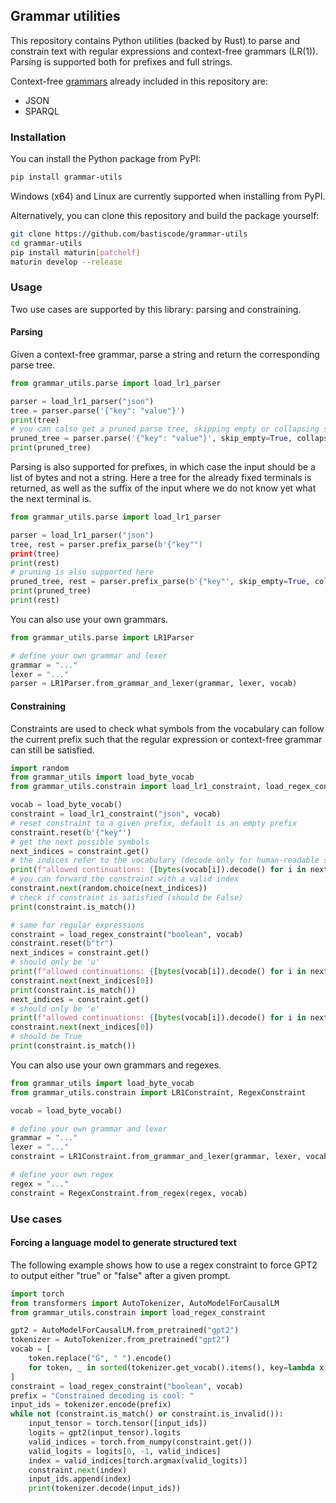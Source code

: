 ## Grammar utilities

This repository contains Python utilities (backed by Rust) to parse and constrain text with regular expressions
and context-free grammars (LR(1)). Parsing is supported both for prefixes and full strings.

Context-free [grammars](grammars) already included in this repository are:
- JSON
- SPARQL

### Installation

You can install the Python package from PyPI:

```bash
pip install grammar-utils
```

Windows (x64) and Linux are currently supported when installing from PyPI.

Alternatively, you can clone this repository and build the package yourself:

```bash
git clone https://github.com/bastiscode/grammar-utils
cd grammar-utils
pip install maturin[patchelf]
maturin develop --release
```

### Usage

Two use cases are supported by this library: parsing and constraining.

#### Parsing

Given a context-free grammar, parse a string and return the corresponding parse tree.

```python
from grammar_utils.parse import load_lr1_parser

parser = load_lr1_parser("json")
tree = parser.parse('{"key": "value"}')
print(tree)
# you can calso get a pruned parse tree, skipping empty or collapsing single child nodes
pruned_tree = parser.parse('{"key": "value"}', skip_empty=True, collapse_single=True)
print(pruned_tree)
```

Parsing is also supported for prefixes, in which case the input should be a list of bytes
and not a string. Here a tree for the already fixed terminals is returned, as well as the
suffix of the input where we do not know yet what the next terminal is.

```python
from grammar_utils.parse import load_lr1_parser

parser = load_lr1_parser("json")
tree, rest = parser.prefix_parse(b'{"key"")
print(tree)
print(rest)
# pruning is also supported here
pruned_tree, rest = parser.prefix_parse(b'{"key"', skip_empty=True, collapse_single=True)
print(pruned_tree)
print(rest)
```

You can also use your own grammars.

```python
from grammar_utils.parse import LR1Parser

# define your own grammar and lexer
grammar = "..."
lexer = "..."
parser = LR1Parser.from_grammar_and_lexer(grammar, lexer, vocab)
```

#### Constraining

Constraints are used to check what symbols from the vocabulary can follow the current prefix
such that the regular expression or context-free grammar can still be satisfied.

```python
import random
from grammar_utils import load_byte_vocab
from grammar_utils.constrain import load_lr1_constraint, load_regex_constraint

vocab = load_byte_vocab()
constraint = load_lr1_constraint("json", vocab)
# reset constraint to a given prefix, default is an empty prefix
constraint.reset(b'{"key"')
# get the next possible symbols
next_indices = constraint.get()
# the indices refer to the vocabulary (decode only for human-readable strings)
print(f"allowed continuations: {[bytes(vocab[i]).decode() for i in next_indices]}")
# you can forward the constraint with a valid index
constraint.next(random.choice(next_indices))
# check if constraint is satisfied (should be False)
print(constraint.is_match())

# same for regular expressions
constraint = load_regex_constraint("boolean", vocab)
constraint.reset(b"tr")
next_indices = constraint.get()
# should only be 'u'
print(f"allowed continuations: {[bytes(vocab[i]).decode() for i in next_indices]}")
constraint.next(next_indices[0])
print(constraint.is_match())
next_indices = constraint.get()
# should only be 'e'
print(f"allowed continuations: {[bytes(vocab[i]).decode() for i in next_indices]}")
constraint.next(next_indices[0])
# should be True
print(constraint.is_match())
```

You can also use your own grammars and regexes.

```python
from grammar_utils import load_byte_vocab
from grammar_utils.constrain import LR1Constraint, RegexConstraint

vocab = load_byte_vocab()

# define your own grammar and lexer
grammar = "..."
lexer = "..."
constraint = LR1Constraint.from_grammar_and_lexer(grammar, lexer, vocab)

# define your own regex
regex = "..."
constraint = RegexConstraint.from_regex(regex, vocab)
```

### Use cases

#### Forcing a language model to generate structured text

The following example shows how to use a regex constraint to force GPT2
to output either "true" or "false" after a given prompt.

```python
import torch
from transformers import AutoTokenizer, AutoModelForCausalLM
from grammar_utils.constrain import load_regex_constraint

gpt2 = AutoModelForCausalLM.from_pretrained("gpt2")
tokenizer = AutoTokenizer.from_pretrained("gpt2")
vocab = [
    token.replace("Ġ", " ").encode()
    for token, _ in sorted(tokenizer.get_vocab().items(), key=lambda x: x[1])
]
constraint = load_regex_constraint("boolean", vocab)
prefix = "Constrained decoding is cool: "
input_ids = tokenizer.encode(prefix)
while not (constraint.is_match() or constraint.is_invalid()):
    input_tensor = torch.tensor([input_ids])
    logits = gpt2(input_tensor).logits
    valid_indices = torch.from_numpy(constraint.get())
    valid_logits = logits[0, -1, valid_indices]
    index = valid_indices[torch.argmax(valid_logits)]
    constraint.next(index)
    input_ids.append(index)
    print(tokenizer.decode(input_ids))
```

